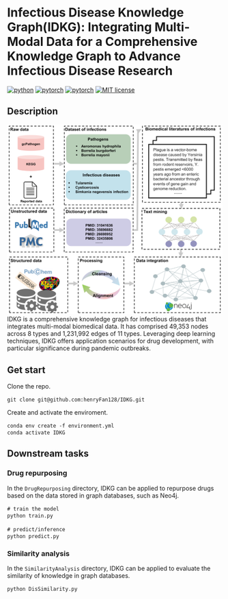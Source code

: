 # Infectious Disease Knowledge Graph(IDKG): Integrating Multi-Modal Data for a Comprehensive Knowledge Graph to Advance Infectious Disease Research
[![python](https://img.shields.io/badge/Python-3.11-3776AB.svg?style=flat&logo=python&logoColor=yellow)](https://www.python.org)
[![pytorch](https://img.shields.io/badge/PyTorch-2.3.1-EE4C2C.svg?style=flat&logo=pytorch)](https://pytorch.org)
[![pytorch](https://img.shields.io/badge/Neo4j-5.26.0-3BA997.svg?style=flat&logo=neo4j)](https://neo4j.com)
[![MIT license](https://img.shields.io/badge/LICENSE-MIT-A8ACB9)](./LICENSE)

## Description
![](./IDKG-architecture.png)
IDKG is a comprehensive knowledge graph for infectious diseases that integrates multi-modal biomedical data. It has comprised 49,353 nodes across 8 types and 1,231,992 edges of 11 types. Leveraging deep learning techniques, IDKG offers application scenarios for drug development, with particular significance during pandemic outbreaks.

## Get start

Clone the repo.

```
git clone git@github.com:henryFan128/IDKG.git
```

Create and activate the enviroment.

```
conda env create -f environment.yml
conda activate IDKG
```

## Downstream tasks
### Drug repurposing 
In the `DrugRepurposing` directory, IDKG can be applied to repurpose drugs based on the data stored in graph databases, such as Neo4j.

```
# train the model
python train.py

# predict/inference
python predict.py
```

### Similarity analysis
In the `SimilarityAnalysis` directory, IDKG can be applied to evaluate the similarity of knowledge in graph databases.

```
python DisSimilarity.py
```

